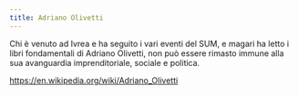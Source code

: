 ```yaml
---
title: Adriano Olivetti
---
```


Chi è venuto ad Ivrea e ha seguito i vari eventi del SUM, e magari ha letto i libri fondamentali di Adriano Olivetti, non può essere rimasto immune alla sua avanguardia imprenditoriale, sociale e politica.

<https://en.wikipedia.org/wiki/Adriano_Olivetti>